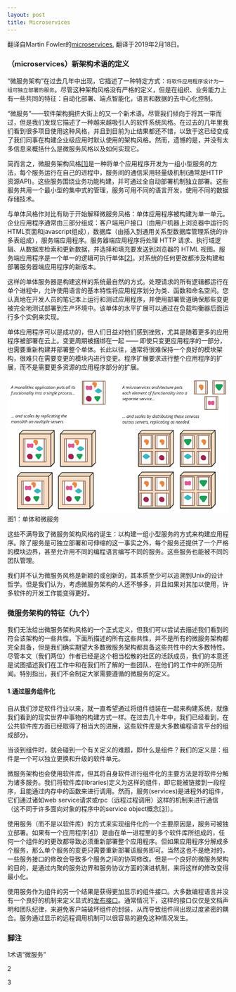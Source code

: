 ```yaml
---
layout: post
title: Microservices
---
```


翻译自Martin Fowler的[microservices](https://www.martinfowler.com/articles/microservices.html), 翻译于2019年2月18日。

### （microservices）新架构术语的定义
“微服务架构”在过去几年中出现，它描述了一种特定方式：`将软件应用程序设计为一组可独立部署的服务`。尽管这种架构风格没有严格的定义，但是在组织、业务能力上有一些共同的特征：自动化部署、端点智能化，语言和数据的去中心化控制。

“微服务”——软件架构拥挤大街上的又一个新术语。尽管我们倾向于将其一带而过，但是我们发现它描述了一种越来越吸引人的软件系统风格。在过去的几年里我们看到很多项目使用这种风格，并且到目前为止结果都还不错，以致于这已经变成了我们同事在构建企业级应用时默认使用的架构风格。然而，遗憾的是，并没有太多信息来概括什么是微服务风格以及如何实现它。

简而言之，微服务架构风格[[1]](#fn1)是一种将单个应用程序开发为一组小型服务的方法，每个服务运行在自己的进程中，服务间的通信采用轻量级机制(通常是HTTP资源API)。这些服务围绕业务功能构建，并可通过全自动部署机制独立部署。这些服务共用一个最小型的集中式的管理，服务可用不同的语言开发，使用不同的数据存储技术。

与单体风格作对比有助于开始解释微服务风格：单体应用程序被构建为单一单元。企业应用程序通常由三部分组成：客户端用户接口（由用户机器上浏览器中运行的HTML页面和javascript组成），数据库（由插入到通用关系型数据库管理系统的许多表组成），服务端应用程序。服务器端应用程序将处理 HTTP 请求、执行域逻辑、从数据库检索和更新数据，并选择和填充要发送到浏览器的 HTML 视图。服务端应用程序是一个单一的逻辑可执行单体[[2]](#fn2)。对系统的任何更改都涉及构建和部署服务器端应用程序的新版本。

这样的单体服务器是构建这样的系统最自然的方式。处理请求的所有逻辑都运行在单个进程中，允许使用语言的基本特性将应用程序划分为类、函数和命名空间。您认真地在开发人员的笔记本上运行和测试应用程序，并使用部署管道确保那些变更被完全地测试部署到生产环境中。该单体的水平扩展可以通过在负载均衡器后面运行多个实例来实现。

单体应用程序可以是成功的，但人们日益对他们感到挫败，尤其是随着更多的应用程序被部署在云上。变更周期被捆绑在一起 —— 即使只变更应用程序的一部分，也需要重新构建并部署整个单体。长此以往，通常将很难保持一个良好的模块架构，很难只在需要变更的模块内进行变更。程序扩展要求进行整个应用程序的扩展，而不是需要更多资源的应用程序部分的扩展。

![microservices](https://raw.githubusercontent.com/xiejianwei1024/markdownphotos/master/microservices/sketch.png)
图1：单体和微服务

这些不满导致了微服务架构风格的诞生：以构建一组小型服务的方式来构建应用程序。除了服务是可独立部署和可伸缩的这一事实之外，每个服务还提供了一个严格的模块边界，甚至允许用不同的编程语言编写不同的服务。这些服务也能被不同的团队管理。

我们并不认为微服务风格是新颖的或创新的，其本质至少可以追溯到Unix的设计哲学。但是我们认为，考虑微服务架构的人还不够多，并且如果对其加以使用，许多软件的开发工作能变得更好。

### 微服务架构的特征（九个）
我们无法给出微服务架构风格的一个正式定义，但我们可以尝试去描述我们看到的符合该架构的一些共性。下面所描述的所有这些共性，并不是所有的微服务架构都完全具备，但是我们确实期望大多数微服务架构都具备这些共性中的大多数特性。尽管本文（我们两位）作者已经是这个相当松散的社区的活跃成员，我们的本意还是试图描述我们在工作中和在我们所了解的一些团队，在他们的工作中的所见所闻。特别指出，我们不会制定大家需要遵循的微服务的定义。

#### 1.通过服务组件化
自从我们涉足软件行业以来，就一直希望通过将组件组装在一起来构建系统，就像我们看到的现实世界中事物的构建方式一样。在过去几十年中，我们已经看到，在公共软件库方面已经取得了相当大的进展，这些软件库是大多数编程语言平台的组成部分。

当谈到组件时，就会碰到一个有关定义的难题，即什么是组件？我们的定义是：<span style="bold">组件</span>是一个可以独立更换和升级的软件单元。

微服务架构也会使用软件库，但其将自身软件进行组件化的主要方法是将软件分解为诸多服务。我们将<span style="bold">软件库(libraries)</span>定义为这样的组件，即它能被链接到一段程序，且能通过内存中的函数来进行调用。然而，服务(services)是进程外的组件，它们通过诸如web service请求或rpc（远程过程调用）这样的机制来进行通信（这不同于许多面向对象的程序中的service object概念[[3]](#fn3)）。

使用服务（而不是以软件库）的方式来实现组件化的一个主要原因是，服务可被独立部署。如果有一个应用程序[[4]](#fn4)）是由在单一进程里的多个软件库所组成的，任何一个组件的的更改都导致必须重新部署整个应用程序。但如果应用程序分解成多个服务，那么单个服务的变更只需要重新部署该服务即可。当然这也不是绝对的，一些服务接口的修改会导致多个服务之间的协同修改。但是一个良好的微服务架构的目的，是通过内聚的服务边界和服务协议方面的演进机制，来将这样的修改变得最小化。

使用服务作为组件的另一个结果是获得更加显示的组件接口。大多数编程语言并没有一个良好的机制来定义显式的[发布接口](https://www.martinfowler.com/bliki/PublishedInterface.html)。通常情况下，这样的接口仅仅是文档声明和团队纪律，来避免客户端破坏组件的封装，从而导致组件间出现过度紧密的耦合。服务通过显示的远程调用机制可以很容易的避免这种情况发生。


### 脚注
<span id="fn1">1</span>术语“微服务”

<span id="fn2">2</span>

<span id="fn3">3</span>